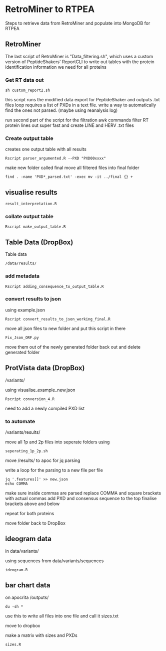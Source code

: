 # RetroMiner to RTPEA

Steps to retrieve data from RetroMiner and populate into MongoDB for RTPEA

## RetroMiner

The last script of RetroMiner is "Data_filtering.sh", which uses a custom version of PeptideShakers' ReportCLI to write out tables with the protein identification information we need for all proteins 

### Get RT data out

```
sh custom_report2.sh
```

this script runs the modified data export for PeptideShaker and outputs .txt files
loop requires a list of PXDs in a text file. write a way to automatically find the ones not parsed. 
(maybe using reanalysis log) 

run second part of the script for the filtration
awk commands filter RT protein lines out super fast and create LINE and HERV .txt files 

### Create output table

creates one output table with all results

```
Rscript parser_argumented.R --PXD "PXD00xxxx"
```

make new folder called final
move all filtered files into final folder

```
find . -name 'PXD*_parsed.txt' -exec mv -it ../final {} +
```

## visualise results

```
result_interpretation.R
```

### collate output table


```
Rscript make_output_table.R
```


## Table Data (DropBox)

Table data

```
/data/results/
```

### add metadata

```
Rscript adding_consequence_to_output_table.R
````

### convert results to json

using example.json

```
Rscript convert_results_to_json_working_final.R
```

move all json files to new folder and put this script in there

```
Fix_Json_ORF.py
```

move them out of the newly generated folder back out and delete generated folder 



## ProtVista data (DropBox)

/variants/

using visualise_example_new.json

```
Rscript conversion_4.R
```

need to add a newly compiled PXD list


### to automate

/variants/results/

move all 1p and 2p files into seperate folders using 

```
seperating_1p_2p.sh
```

move /results/ to apoc for jq parsing

write a loop for the parsing to a new file per file
```
jq '.features[]' >> new.json
echo COMMA
```
make sure inside commas are parsed
replace COMMA and square brackets with actual commas
add PXD and consensus sequence to the top
finalise brackets above and below

repeat for both proteins

move folder back to DropBox


## ideogram data

in data/variants/

using sequences from data/variants/sequences

```
ideogram.R
```


## bar chart data

on apocrita /outputs/

```
du -sh *
```
use this to write all files into one file and call it sizes.txt

move to dropbox

make a matrix with sizes and PXDs
```
sizes.R
```



